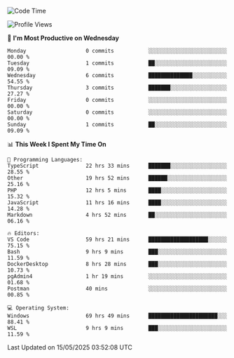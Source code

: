 <!--START_SECTION:waka-->
![Code Time](http://img.shields.io/badge/Code%20Time-4%2C982%20hrs%204%20mins-blue)

![Profile Views](http://img.shields.io/badge/Profile%20Views-6-blue)

📅 **I'm Most Productive on Wednesday** 

```text
Monday                   0 commits           ░░░░░░░░░░░░░░░░░░░░░░░░░   00.00 % 
Tuesday                  1 commits           ██░░░░░░░░░░░░░░░░░░░░░░░   09.09 % 
Wednesday                6 commits           ██████████████░░░░░░░░░░░   54.55 % 
Thursday                 3 commits           ███████░░░░░░░░░░░░░░░░░░   27.27 % 
Friday                   0 commits           ░░░░░░░░░░░░░░░░░░░░░░░░░   00.00 % 
Saturday                 0 commits           ░░░░░░░░░░░░░░░░░░░░░░░░░   00.00 % 
Sunday                   1 commits           ██░░░░░░░░░░░░░░░░░░░░░░░   09.09 % 
```


📊 **This Week I Spent My Time On** 

```text
💬 Programming Languages: 
TypeScript               22 hrs 33 mins      ███████░░░░░░░░░░░░░░░░░░   28.55 % 
Other                    19 hrs 52 mins      ██████░░░░░░░░░░░░░░░░░░░   25.16 % 
PHP                      12 hrs 5 mins       ████░░░░░░░░░░░░░░░░░░░░░   15.32 % 
JavaScript               11 hrs 16 mins      ████░░░░░░░░░░░░░░░░░░░░░   14.28 % 
Markdown                 4 hrs 52 mins       ██░░░░░░░░░░░░░░░░░░░░░░░   06.16 % 

🔥 Editors: 
VS Code                  59 hrs 21 mins      ███████████████████░░░░░░   75.15 % 
Bash                     9 hrs 9 mins        ███░░░░░░░░░░░░░░░░░░░░░░   11.59 % 
DockerDesktop            8 hrs 28 mins       ███░░░░░░░░░░░░░░░░░░░░░░   10.73 % 
pgAdmin4                 1 hr 19 mins        ░░░░░░░░░░░░░░░░░░░░░░░░░   01.68 % 
Postman                  40 mins             ░░░░░░░░░░░░░░░░░░░░░░░░░   00.85 % 

💻 Operating System: 
Windows                  69 hrs 49 mins      ██████████████████████░░░   88.41 % 
WSL                      9 hrs 9 mins        ███░░░░░░░░░░░░░░░░░░░░░░   11.59 % 
```


 Last Updated on 15/05/2025 03:52:08 UTC
<!--END_SECTION:waka-->
